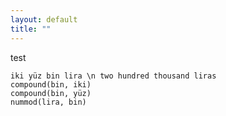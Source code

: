 ```yaml
---
layout: default
title: ""
---
```


test


~~~ sdparse
iki yüz bin lira \n two hundred thousand liras
compound(bin, iki)
compound(bin, yüz)
nummod(lira, bin)
~~~

